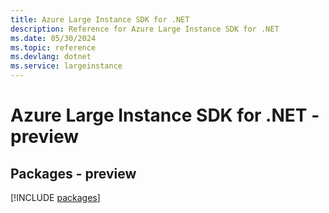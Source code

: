 ```yaml
---
title: Azure Large Instance SDK for .NET
description: Reference for Azure Large Instance SDK for .NET
ms.date: 05/30/2024
ms.topic: reference
ms.devlang: dotnet
ms.service: largeinstance
---
```

# Azure Large Instance SDK for .NET - preview
## Packages - preview
[!INCLUDE [packages](large-instance-index.md)]